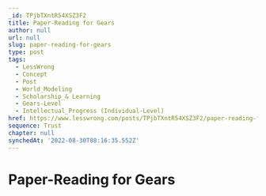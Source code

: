 ```yaml
---
_id: TPjbTXntR54XSZ3F2
title: Paper-Reading for Gears
author: null
url: null
slug: paper-reading-for-gears
type: post
tags:
  - LessWrong
  - Concept
  - Post
  - World_Modeling
  - Scholarship_& Learning
  - Gears-Level
  - Intellectual_Progress (Individual-Level)
href: https://www.lesswrong.com/posts/TPjbTXntR54XSZ3F2/paper-reading-for-gears
sequence: Trust
chapter: null
synchedAt: '2022-08-30T08:16:35.552Z'
---
```

# Paper-Reading for Gears

